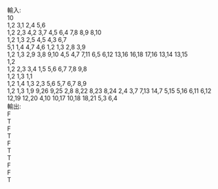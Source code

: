 輸入:<br>
10<br>
1,2 3,1 2,4 5,6<br>
1,2 2,3 4,2 3,7 4,5 6,4 7,8 8,9 8,10<br>
1,2 1,3 2,5 4,5 4,3 6,7<br>
5,1 1,4 4,7 4,6 1,2 1,3 2,8 3,9<br>
1,2 1,3 2,9 3,8 9,10 4,5 4,7 7,11 6,5 6,12 13,16 16,18 17,16 13,14 13,15<br>
1,2<br>
1,2 2,3 3,4 1,5 5,6 6,7 7,8 9,8<br>
1,2 1,3 1,1<br>
1,2 1,4 1,3 2,3 5,6 5,7 6,7 8,9<br>
1,2 1,3 1,9 9,26 9,25 2,8 8,22 8,23 8,24 2,4 3,7 7,13 14,7 5,15 5,16 6,11 6,12 12,19 12,20 4,10 10,17 10,18 18,21 5,3 6,4<br>
輸出:<br>
F<br>
T<br>
F<br>
T<br>
F<br>
T<br>
T<br>
F<br>
F<br>
T